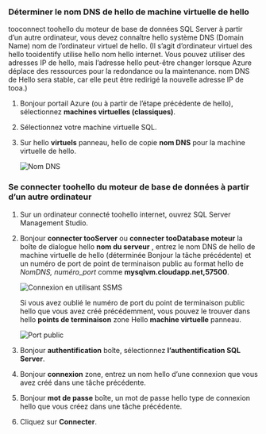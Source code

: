 ### <a name="determine-hello-dns-name-of-hello-virtual-machine"></a>Déterminer le nom DNS de hello de machine virtuelle de hello
tooconnect toohello du moteur de base de données SQL Server à partir d’un autre ordinateur, vous devez connaître hello système DNS (Domain Name) nom de l’ordinateur virtuel de hello. (Il s’agit d’ordinateur virtuel des hello tooidentify utilise hello nom hello internet. Vous pouvez utiliser des adresses IP de hello, mais l’adresse hello peut-être changer lorsque Azure déplace des ressources pour la redondance ou la maintenance. nom DNS de Hello sera stable, car elle peut être redirigé la nouvelle adresse IP de tooa.)  

1. Bonjour portail Azure (ou à partir de l’étape précédente de hello), sélectionnez **machines virtuelles (classiques)**.
2. Sélectionnez votre machine virtuelle SQL.
3. Sur hello **virtuels** panneau, hello de copie **nom DNS** pour la machine virtuelle de hello.
   
    ![Nom DNS](./media/virtual-machines-sql-server-connection-steps/sql-vm-dns-name.png)

### <a name="connect-toohello-database-engine-from-another-computer"></a>Se connecter toohello du moteur de base de données à partir d’un autre ordinateur
1. Sur un ordinateur connecté toohello internet, ouvrez SQL Server Management Studio.
2. Bonjour **connecter tooServer** ou **connecter tooDatabase moteur** la boîte de dialogue hello **nom du serveur** , entrez le nom DNS de hello de machine virtuelle de hello (déterminée Bonjour la tâche précédente) et un numéro de port de point de terminaison public au format hello de *NomDNS, numéro_port* comme **mysqlvm.cloudapp.net,57500**.
   
    ![Connexion en utilisant SSMS](./media/virtual-machines-sql-server-connection-steps/33Connect-SSMS.png)
   
    Si vous avez oublié le numéro de port du point de terminaison public hello que vous avez créé précédemment, vous pouvez le trouver dans hello **points de terminaison** zone Hello **machine virtuelle** panneau.
   
    ![Port public](./media/virtual-machines-sql-server-connection-steps/sql-vm-port-number.png)
3. Bonjour **authentification** boîte, sélectionnez **l’authentification SQL Server**.
4. Bonjour **connexion** zone, entrez un nom hello d’une connexion que vous avez créé dans une tâche précédente.
5. Bonjour **mot de passe** boîte, un mot de passe hello type de connexion hello que vous créez dans une tâche précédente.
6. Cliquez sur **Connecter**.

